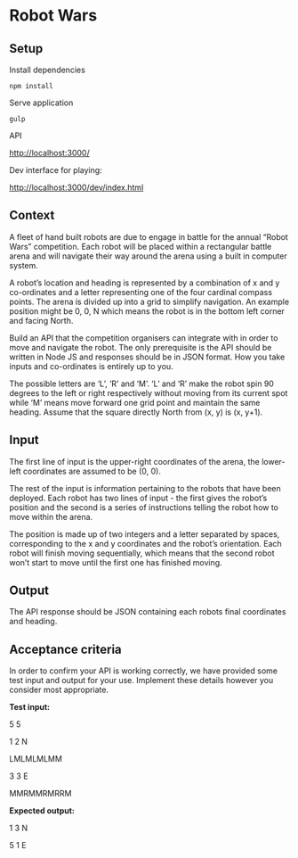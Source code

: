 Robot Wars
=================

## Setup ##

Install dependencies

	npm install
	
Serve application

	gulp

API

[http://localhost:3000/](http://localhost:3000/)
	
Dev interface for playing:

[http://localhost:3000/dev/index.html](http://localhost:3000/dev/index.html)




## Context ##

A fleet of hand built robots are due to engage in battle for the annual “Robot Wars” competition. Each robot will be placed within a rectangular battle arena and will navigate their way around the arena using a built in computer system.

A robot’s location and heading is represented by a combination of x and y co-ordinates and a letter representing one of the four cardinal compass points. The arena is divided up into a grid to simplify navigation. An example position might be 0, 0, N which means the robot is in the bottom left corner and facing North.

Build an API that the competition organisers can integrate with in order to move and navigate the robot. The only prerequisite is the API should be written in Node JS and responses should be in JSON format. How you take inputs and co-ordinates is entirely up to you. 

The possible letters are ‘L’, ‘R’ and ‘M’. ‘L’ and ‘R’ make the robot spin 90 degrees to the left or right respectively without moving from its current spot while ‘M’ means move forward one grid point and maintain the same heading. Assume that the square directly North from (x, y) is (x, y+1).

## Input ##

The first line of input is the upper-right coordinates of the arena, the lower-left coordinates are assumed to be (0, 0).

The rest of the input is information pertaining to the robots that have been deployed. Each robot has two lines of input - the first gives the robot’s position and the second is a series of instructions telling the robot how to move within the arena.

The position is made up of two integers and a letter separated by spaces, corresponding to the x and y coordinates and the robot’s orientation. Each robot will finish moving sequentially, which means that the second robot won’t start to move until the first one has finished moving.

## Output ##

The API response should be JSON containing each robots final coordinates and heading.

## Acceptance criteria ##

In order to confirm your API is working correctly, we have provided some test input and output for your use. Implement these details however you consider most appropriate.

**Test input:**

5 5


1 2 N


LMLMLMLMM


3 3 E


MMRMMRMRRM

**Expected output:**


1 3 N


5 1 E
